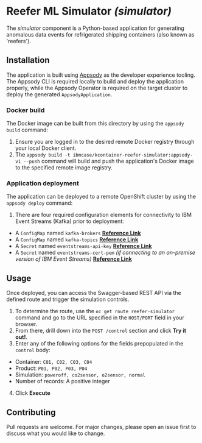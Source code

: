 # Reefer ML Simulator _(simulator)_

The _simulator_ component is a Python-based application for generating anomalous data events for refrigerated shipping containers (also known as 'reefers').

## Installation

The application is built using [Appsody](https://appsody.dev) as the developer experience tooling.  The Appsody CLI is required locally to build and deploy the application properly, while the Appsody Operator is required on the target cluster to deploy the generated `AppsodyApplication`.

### Docker build

The Docker image can be built from this directory by using the `appsody build` command:

1. Ensure you are logged in to the desired remote Docker registry through your local Docker client.
2. The `appsody build -t ibmcase/kcontainer-reefer-simulator:appsody-v1 --push` command will build and push the application's Docker image to the specified remote image registry.

### Application deployment

The application can be deployed to a remote OpenShift cluster by using the `appsody deploy` command:
1. There are four required configuration elements for connectivity to IBM Event Streams (Kafka) prior to deployment:
  - A `ConfigMap` named `kafka-brokers` **[Reference Link](https://ibm-cloud-architecture.github.io/refarch-kc/deployments/backing-services/#event-streams-kafka-brokers_1)**
  - A `ConfigMap` named `kafka-topics` **[Reference Link](https://ibm-cloud-architecture.github.io/refarch-kc/deployments/backing-services/#event-streams-kafka-topics_1)**
  - A `Secret` named `eventstreams-api-key` **[Reference Link](https://ibm-cloud-architecture.github.io/refarch-kc/deployments/backing-services/#event-streams-api-key_1)**
  - A `Secret` named `eventstreams-cert-pem` _(if connecting to an on-premise version of IBM Event Streams)_ **[Reference Link](https://ibm-cloud-architecture.github.io/refarch-kc/deployments/backing-services/#event-streams-certificates)**

## Usage

Once deployed, you can access the Swagger-based REST API via the defined route and trigger the simulation controls.

1. To determine the route, use the `oc get route reefer-simulator` command and go to the URL specified in the `HOST/PORT` field in your browser.
2. From there, drill down into the `POST /control` section and click **Try it out!**.
3. Enter any of the following options for the fields prepopulated in the `control` body:
  - Container: `C01, C02, C03, C04`
  - Product: `P01, P02, P03, P04`
  - Simulation: `poweroff, co2sensor, o2sensor, normal`
  - Number of records: A positive integer
4. Click **Execute**

## Contributing
Pull requests are welcome. For major changes, please open an issue first to discuss what you would like to change.
